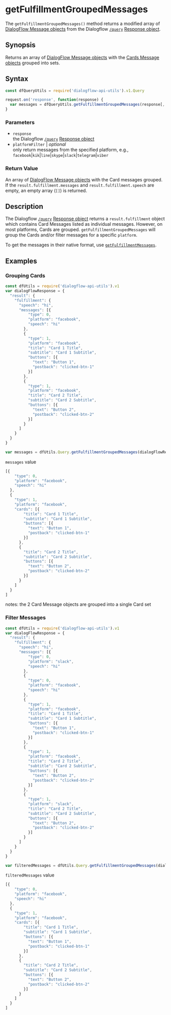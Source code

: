 # getFulfillmentGroupedMessages
The `getFulfillmentGroupedMessages()` method returns a modified array of [DialogFlow Message objects](https://dialogflow.com/docs/reference/agent/message-objects) from the Dialogflow [`/query`](https://dialogflow.com/docs/reference/agent/query#get_and_post_responses) [Response object](https://dialogflow.com/docs/reference/agent/query#get_and_post_responses).

## Synopsis
Returns an array of [DialogFlow Message objects](https://dialogflow.com/docs/reference/agent/message-objects) with the [Cards Message objects](https://dialogflow.com/docs/reference/agent/message-objects#card_message_object) grouped into sets.

## Syntax

```js
const dfQueryUtils = require('dialogflow-api-utils').v1.Query

request.on('response', function(response) {
  var messages = dfQueryUtils.getFulfillmentGroupedMessages(response[, platformFilter])
}
```

### Parameters
- `response`<br>
   the Dialogflow [`/query`](https://dialogflow.com/docs/reference/agent/query#get_and_post_responses) [Response object](https://dialogflow.com/docs/reference/agent/query#get_and_post_responses)
- `platformFilter` | *optional*<br>
  only return messages from the specified platform, e.g., `facebook`|`kik`|`line`|`skype`|`slack`|`telegram`|`viber`


### Return Value
An array of [DialogFlow Message objects](https://dialogflow.com/docs/reference/agent/message-objects) with the Card messages grouped. If the `result.fulfillment.messages` and `result.fulfillment.speech` are empty, an empty array (`[]`) is returned.

## Description
The Dialogflow [`/query`](https://dialogflow.com/docs/reference/agent/query#get_and_post_responses) [Response object](https://dialogflow.com/docs/reference/agent/query#get_and_post_responses) returns a `result.fulfillment` object which contains Card Messages listed as individual messages. However, on most platforms, Cards are grouped. `getFulfillmentGroupedMessages` will group the Cards and/or filter messages for a specific `platform`.

To get the messages in their native format, use [`getFulfillmentMessages`](get_fulfillment_messages.md).

## Examples

### Grouping Cards
```js
const dfUtils = require('dialogflow-api-utils').v1
var dialogFlowResponse = {
  "result": {
    "fulfillment": {
      "speech": "hi",
      "messages": [{
          "type": 0,
          "platform": "facebook",
          "speech": "hi"
        },
        {
          "type": 1,
          "platform": "facebook",
          "title": "Card 1 Title",
          "subtitle": "Card 1 Subtitle",
          "buttons": [{
            "text": "Button 1",
            "postback": "clicked-btn-1"
          }]
        },
        {
          "type": 1,
          "platform": "facebook",
          "title": "Card 2 Title",
          "subtitle": "Card 2 Subtitle",
          "buttons": [{
            "text": "Button 2",
            "postback": "clicked-btn-2"
          }]
        }
      ]
    }
  }
}

var messages = dfUtils.Query.getFulfillmentGroupedMessages(dialogFlowResponse)
```
`messages` value

```js
[{
    "type": 0,
    "platform": "facebook",
    "speech": "hi"
  },
  {
    "type": 1,
    "platform": "facebook",
    "cards": [{
        "title": "Card 1 Title",
        "subtitle": "Card 1 Subtitle",
        "buttons": [{
          "text": "Button 1",
          "postback": "clicked-btn-1"
        }]
      },
      {
        "title": "Card 2 Title",
        "subtitle": "Card 2 Subtitle",
        "buttons": [{
          "text": "Button 2",
          "postback": "clicked-btn-2"
        }]
      }
    ]
  }
]
```
notes: the 2 Card Message objects are grouped into a single Card set

### Filter Messages
```js
const dfUtils = require('dialogflow-api-utils').v1
var dialogFlowResponse = {
  "result": {
    "fulfillment": {
      "speech": "hi",
      "messages": [{
          "type": 0,
          "platform": "slack",
          "speech": "hi"
        },
        {
          "type": 0,
          "platform": "facebook",
          "speech": "hi"
        },
        {
          "type": 1,
          "platform": "facebook",
          "title": "Card 1 Title",
          "subtitle": "Card 1 Subtitle",
          "buttons": [{
            "text": "Button 1",
            "postback": "clicked-btn-1"
          }]
        },
        {
          "type": 1,
          "platform": "facebook",
          "title": "Card 2 Title",
          "subtitle": "Card 2 Subtitle",
          "buttons": [{
            "text": "Button 2",
            "postback": "clicked-btn-2"
          }]
        },
        {
          "type": 1,
          "platform": "slack",
          "title": "Card 2 Title",
          "subtitle": "Card 2 Subtitle",
          "buttons": [{
            "text": "Button 2",
            "postback": "clicked-btn-2"
          }]
        }
      ]
    }
  }
}

var filteredMessages = dfUtils.Query.getFulfillmentGroupedMessages(dialogFlowResponse, 'facebook')
```
`filteredMessages` value

```js
[{
    "type": 0,
    "platform": "facebook",
    "speech": "hi"
  },
  {
    "type": 1,
    "platform": "facebook",
    "cards": [{
        "title": "Card 1 Title",
        "subtitle": "Card 1 Subtitle",
        "buttons": [{
          "text": "Button 1",
          "postback": "clicked-btn-1"
        }]
      },
      {
        "title": "Card 2 Title",
        "subtitle": "Card 2 Subtitle",
        "buttons": [{
          "text": "Button 2",
          "postback": "clicked-btn-2"
        }]
      }
    ]
  }
]
```
